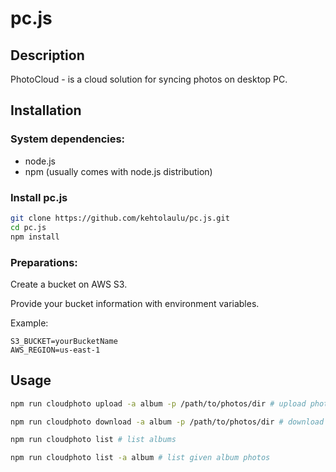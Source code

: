 # pc.js

## Description

PhotoCloud - is a cloud solution for syncing photos on desktop PC.

## Installation

### System dependencies:

- node.js
- npm (usually comes with node.js distribution)

### Install pc.js

```bash
git clone https://github.com/kehtolaulu/pc.js.git
cd pc.js
npm install
```

### Preparations:

Create a bucket on AWS S3.

Provide your bucket information with environment variables.

Example:

```
S3_BUCKET=yourBucketName
AWS_REGION=us-east-1
```

## Usage

```bash
npm run cloudphoto upload -a album -p /path/to/photos/dir # upload photos from provided directory

npm run cloudphoto download -a album -p /path/to/photos/dir # download all photos from given album

npm run cloudphoto list # list albums

npm run cloudphoto list -a album # list given album photos
```
